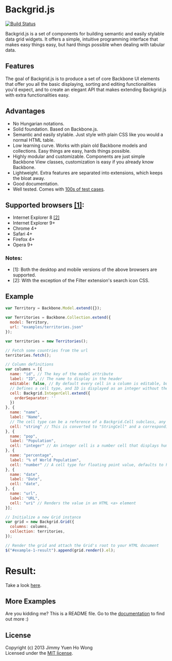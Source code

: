 # Backgrid.js

[![Build Status](https://travis-ci.org/wyuenho/backgrid.png?branch=master)](https://travis-ci.org/wyuenho/backgrid)

Backgrid.js is a set of components for building semantic and easily stylable
data grid widgets. It offers a simple, intuitive programming interface that
makes easy things easy, but hard things possible when dealing with tabular data.

## Features

The goal of Backgrid.js is to produce a set of core Backbone UI elements that
offer you all the basic displaying, sorting and editing functionalities you'd
expect, and to create an elegant API that makes extending Backgrid.js with extra
functionalities easy.

## Advantages

- No Hungarian notations.
- Solid foundation. Based on Backbone.js.
- Semantic and easily stylable. Just style with plain CSS like you would a normal HTML table.
- Low learning curve. Works with plain old Backbone models and collections. Easy things are easy, hards things possible.
- Highly modular and customizable. Components are just simple Backbone View classes, customization is easy if you already know Backbone.
- Lightweight. Extra features are separated into extensions, which keeps the bloat away.
- Good documentation.
- Well tested. Comes with [100s of test cases](http://wyuenho.github.io/backgrid/test/).

## Supported browsers [[1]](#note-1):

- Internet Explorer 8 [[2]](#note-2)
- Internet Explorer 9+
- Chrome 4+
- Safari 4+
- Firefox 4+
- Opera 9+

### Notes:

- <span id="note-1">[1]</span>: Both the desktop and mobile versions of the above browsers are supported.
- <span id="note-2">[2]</span>: With the exception of the Filter extension's search icon CSS.

## Example

```javascript
var Territory = Backbone.Model.extend({});

var Territories = Backbone.Collection.extend({
  model: Territory,
  url: "examples/territories.json"
});

var territories = new Territories();

// Fetch some countries from the url
territories.fetch();

// Column definitions
var columns = [{
  name: "id", // The key of the model attribute
  label: "ID", // The name to display in the header
  editable: false, // By default every cell in a column is editable, but *ID* shouldn't be
  // Defines a cell type, and ID is displayed as an integer without the ',' separating 1000s.
  cell: Backgrid.IntegerCell.extend({
    orderSeparator: ''
  })
}, {
  name: "name",
  label: "Name",
  // The cell type can be a reference of a Backgrid.Cell subclass, any Backgrid.Cell subclass instances like *id* above, or a string
  cell: "string" // This is converted to "StringCell" and a corresponding class in the Backgrid package namespace is looked up
}, {
  name: "pop",
  label: "Population",
  cell: "integer" // An integer cell is a number cell that displays humanized integers
}, {
  name: "percentage",
  label: "% of World Population",
  cell: "number" // A cell type for floating point value, defaults to have a precision 2 decimal numbers
}, {
  name: "date",
  label: "Date",
  cell: "date",
}, {
  name: "url",
  label: "URL",
  cell: "uri" // Renders the value in an HTML <a> element
}];

// Initialize a new Grid instance
var grid = new Backgrid.Grid({
  columns: columns,
  collection: territories,
});

// Render the grid and attach the Grid's root to your HTML document
$("#example-1-result").append(grid.render().el);
```

# Result:

Take a look [here](http://backgridjs.com/index.html#basic-example).

## More Examples

Are you kidding me? This is a README file. Go to the [documentation](http://backgridjs.com/
"Backbone.js Documentation") to find out more :)

## License
Copyright (c) 2013 Jimmy Yuen Ho Wong  
Licensed under the [MIT license](LICENSE-MIT "MIT License").
